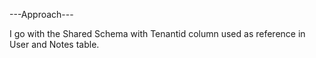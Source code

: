 ---Approach---

I go with the Shared Schema with Tenantid column used as reference in User and Notes table.



